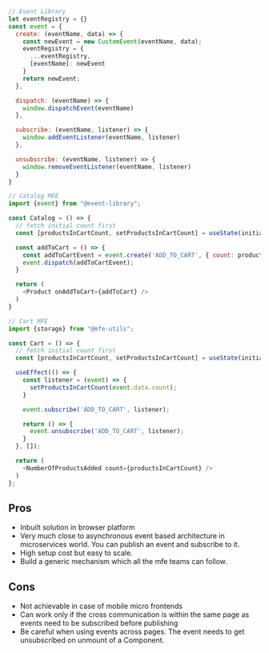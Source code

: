 ``` js
// Event Library
let eventRegistry = {}
const event = {
  create: (eventName, data) => {
    const newEvent = new CustomEvent(eventName, data);
    eventRegistry = {
      ...eventRegistry,
      [eventName]: newEvent
    }
    return newEvent;
  },

  dispatch: (eventName) => {
    window.dispatchEvent(eventName)
  },

  subscribe: (eventName, listener) => {
    window.addEventListener(eventName, listener)
  },

  unsubscribe: (eventName, listener) => {
    window.removeEventListener(eventName, listener)
  }
}

// Catalog MFE
import {event} from "@event-library";

const Catalog = () => {
  // fetch initial count first
  const [productsInCartCount, setProductsInCartCount] = useState(initialCount || 0);

  const addToCart = () => {    
    const addToCartEvent = event.create('ADD_TO_CART', { count: productsInCartCount + 1 });
    event.dispatch(addToCartEvent);
  }

  return (
    <Product onAddToCart={addToCart} />
  )
}

// Cart MFE
import {storage} from "@mfe-utils";

const Cart = () => {
  // fetch initial count first
  const [productsInCartCount, setProductsInCartCount] = useState(initialCount || 0);

  useEffect(() => {
    const listener = (event) => {
      setProductsInCartCount(event.data.count);
    }

    event.subscribe('ADD_TO_CART', listener);

    return () => {
      event.unsubscribe('ADD_TO_CART', listener);
    }
  }, []);

  return (
    <NumberOfProductsAdded count={productsInCartCount} />
  )
};
```

## Pros
- Inbuilt solution in browser platform
- Very much close to asynchronous event based architecture in microservices world. You can publish an event and subscribe to it.
- High setup cost but easy to scale.
- Build a generic mechanism which all the mfe teams can follow.

## Cons
- Not achievable in case of mobile micro frontends
- Can work only if the cross communication is within the same page as events need to be subscribed before publishing
- Be careful when using events across pages. The event needs to get unsubscribed on unmount of a Component.